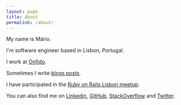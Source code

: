 ```yaml
---
layout: page
title: About
permalink: /about/
---
```


My name is Mário.

I'm software engineer based in Lisbon, Portugal.

I work at [Onfido](https://www.onfido.com/).

Sometimes I write [blogs posts](https://mariorcardoso.github.io/blog.html).

I have participated in the [Ruby on Rails Lisbon meetup](https://www.meetup.com/ruby-lx/events/231097807/).

You can also find me on [Linkedin](https://www.linkedin.com/in/mariorcardoso/), [GitHub](https://github.com/mariorcardoso), [StackOverflow](https://stackoverflow.com/users/3329124/mario) and [Twitter](https://twitter.com/mariorcardoso).
